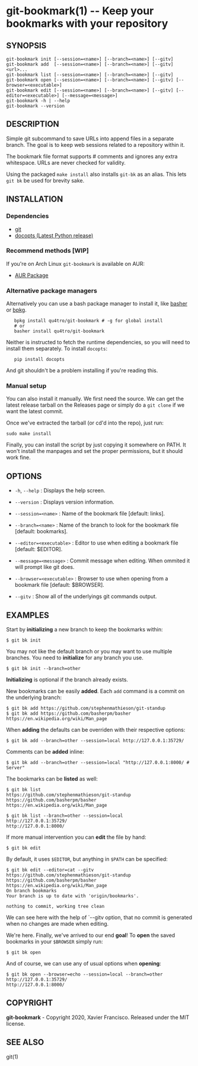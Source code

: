 git-bookmark(1) -- Keep your bookmarks with your repository
=============================================

## SYNOPSIS
```
git-bookmark init [--session=<name>] [--branch=<name>] [--gitv]  
git-bookmark add  [--session=<name>] [--branch=<name>] [--gitv] <url>...  
git-bookmark list [--session=<name>] [--branch=<name>] [--gitv]  
git-bookmark open [--session=<name>] [--branch=<name>] [--gitv] [--browser=<executable>]
git-bookmark edit [--session=<name>] [--branch=<name>] [--gitv] [--editor=<executable>] [--message=<message>]  
git-bookmark -h | --help  
git-bookmark --version  
```

## DESCRIPTION

Simple git subcommand to save URLs into append files in a separate branch. The goal is to keep web sessions related to a repository within it.

The bookmark file format supports # comments and ignores any extra whitespace. URLs are never checked for validity.

Using the packaged `make install` also installs `git-bk` as an alias. This lets `git bk` be used for brevity sake.

## INSTALLATION

### Dependencies
- [git](https://git-scm.com/)
- [docopts (Latest Python release)](https://github.com/docopt/docopts)

### Recommend methods [WIP]

If you're on Arch Linux `git-bookmark` is available on AUR:
- [AUR Package](https://aur.archlinux.org/packages/git-bookmark/)

### Alternative package managers

Alternatively you can use a bash package manager to install it, like [basher](https://github.com/basherpm/basher) or [bpkg](https://github.com/bpkg/bpkg).

```
   bpkg install qu4tro/git-bookmark # -g for global install
   # or
   basher install qu4tro/git-bookmark
```
Neither is instructed to fetch the runtime dependencies, so you will need to install them separately.
To install `docopts`:
```
   pip install docopts
```
And git shouldn't be a problem installing if you're reading this.

### Manual setup

You can also install it manually. We first need the source. We can get the latest release tarball on the Releases page or simply do a `git clone` if we want the latest commit.

Once we've extracted the tarball (or cd'd into the repo), just run:

   `sudo make install`

Finally, you can install the script by just copying it somewhere on PATH.
It won't install the manpages and set the proper permissions, but it should work fine.

## OPTIONS

 * `-h`, `--help` :
   Displays the help screen.

 * `--version` :
   Displays version information.

 * `--session=<name>` :
   Name of the bookmark file [default: links].

 * `--branch=<name>` :
   Name of the branch to look for the bookmark file [default: bookmarks].

 * `--editor=<executable>` :
   Editor to use when editing a bookmark file [default: $EDITOR].

 * `--message=<message>` :
   Commit message when editing. When ommited it will prompt like git does.

 * `--browser=<executable>` :
   Browser to use when opening from a bookmark file [default: $BROWSER].

 * `--gitv` :
   Show all of the underlyings git commands output.

## EXAMPLES

Start by **initializing** a new branch to keep the bookmarks within:

    $ git bk init

You may not like the default branch or you may want to use multiple branches. You need to **initialize** for any branch you use.

    $ git bk init --branch=other

**Initializing** is optional if the branch already exists.

New bookmarks can be easily **added**. Each `add` command is a commit on the underlying branch:

    $ git bk add https://github.com/stephenmathieson/git-standup
    $ git bk add https://github.com/basherpm/basher https://en.wikipedia.org/wiki/Man_page

When **adding** the defaults can be overriden with their respective options:

    $ git bk add --branch=other --session=local http://127.0.0.1:35729/

Comments can be **added** inline:

    $ git bk add --branch=other --session=local "http://127.0.0.1:8000/ # Server"


The bookmarks can be **listed** as well:

    $ git bk list
    https://github.com/stephenmathieson/git-standup
    https://github.com/basherpm/basher
    https://en.wikipedia.org/wiki/Man_page

    $ git bk list --branch=other --session=local
    http://127.0.0.1:35729/
    http://127.0.0.1:8000/


If more manual intervention you can **edit** the file by hand:

    $ git bk edit

By default, it uses `$EDITOR`, but anything in `$PATH` can be specified:

    $ git bk edit --editor=cat --gitv
    https://github.com/stephenmathieson/git-standup
    https://github.com/basherpm/basher
    https://en.wikipedia.org/wiki/Man_page
    On branch bookmarks
    Your branch is up to date with 'origin/bookmarks'.

    nothing to commit, working tree clean

We can see here with the help of `--gitv option, that no commit is generated when no changes are made when editing.

We're here.
Finally, we've arrived to our end **goal**! To **open** the saved bookmarks in your `$BROWSER` simply run:

    $ git bk open

And of course, we can use any of usual options when **opening**:

    $ git bk open --browser=echo --session=local --branch=other
    http://127.0.0.1:35729/
    http://127.0.0.1:8000/


## COPYRIGHT

**git-bookmark** - Copyright 2020, Xavier Francisco.
Released under the MIT license.

## SEE ALSO

git(1)
